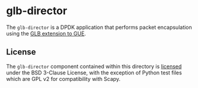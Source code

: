 # glb-director

The `glb-director` is a DPDK application that performs packet encapsulation using the [GLB extension to GUE](../../docs/development/gue-header.md).

## License

The `glb-director` component contained within this directory is [licensed](../../LICENSE.md) under the BSD 3-Clause License, with the exception of Python test files which are GPL v2 for compatibility with Scapy.
